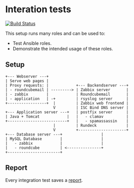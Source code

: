 # Interation tests

[![Build Status](https://travis-ci.org/robertdebock/ansible-integration.svg?branch=master)](https://travis-ci.org/robertdebock/ansible-integration)

This setup runs many roles and can be used to:
- Test Ansible roles.
- Demonstrate the intended usage of these roles.

## Setup

```
+--- Webserver ---+
| Serve web pages |
| Proxy requests: |            +--- Backendserver ---+
| - roundcubemail | ---------> | Zabbix server       |
| - zabbix        |            | Roundcubemail       |
| - application   | -+         | rsyslog server      |
+-----------------+  |         | Zabbix web frontend |
                     V         | ISC Bind DNS server |
+--- Application server ---+   | postfix server      |
| Java + Tomcat            |   |   - clamav          |
+--------------------------+   |   - spamassassin    |
                     |         | Rundeck             |
                     V         +---------------------+
+--- Database server ---+                 |
| MySQL Database        |                 |
|   - zabbix            |                 |
|   - roundcube         | <---------------+
+-----------------------+
```

## Report

Every integration test saves a [report](https://robertdebock.nl/ansible-integration/).
